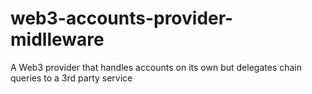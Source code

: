 # web3-accounts-provider-midlleware
A Web3 provider that handles accounts on its own but delegates chain queries to a 3rd party service
